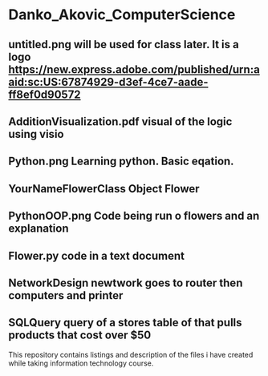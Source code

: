 # Danko_Akovic_ComputerScience
## untitled.png will be used for class later. It is a logo https://new.express.adobe.com/published/urn:aaid:sc:US:67874929-d3ef-4ce7-aade-ff8ef0d90572
## AdditionVisualization.pdf  visual of the logic using visio
## Python.png Learning python. Basic eqation.
## YourNameFlowerClass Object Flower
## PythonOOP.png Code being run o flowers and an explanation
## Flower.py code in a text document 
## NetworkDesign newtwork goes to router then computers and printer
## SQLQuery query of a stores table of that pulls products that cost over $50
This repository contains listings and description  of the files i have created while taking information technology course.
